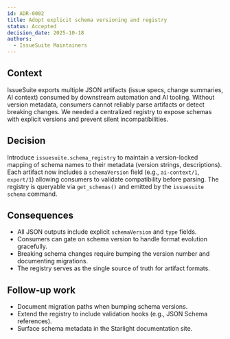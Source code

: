 ```yaml
---
id: ADR-0002
title: Adopt explicit schema versioning and registry
status: Accepted
decision_date: 2025-10-18
authors:
  - IssueSuite Maintainers
---
```


## Context

IssueSuite exports multiple JSON artifacts (issue specs, change summaries, AI context) consumed by downstream automation and AI tooling. Without version metadata, consumers cannot reliably parse artifacts or detect breaking changes. We needed a centralized registry to expose schemas with explicit versions and prevent silent incompatibilities.

## Decision

Introduce `issuesuite.schema_registry` to maintain a version-locked mapping of schema names to their metadata (version strings, descriptions). Each artifact now includes a `schemaVersion` field (e.g., `ai-context/1`, `export/1`) allowing consumers to validate compatibility before parsing. The registry is queryable via `get_schemas()` and emitted by the `issuesuite schema` command.

## Consequences

- All JSON outputs include explicit `schemaVersion` and `type` fields.
- Consumers can gate on schema version to handle format evolution gracefully.
- Breaking schema changes require bumping the version number and documenting migrations.
- The registry serves as the single source of truth for artifact formats.

## Follow-up work

- Document migration paths when bumping schema versions.
- Extend the registry to include validation hooks (e.g., JSON Schema references).
- Surface schema metadata in the Starlight documentation site.
